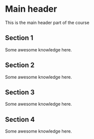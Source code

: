 # Main header

This is the main header part of the course

## Section 1

Some awesome knowledge here.

## Section 2

Some awesome knowledge here.

## Section 3

Some awesome knowledge here.

## Section 4

Some awesome knowledge here.
